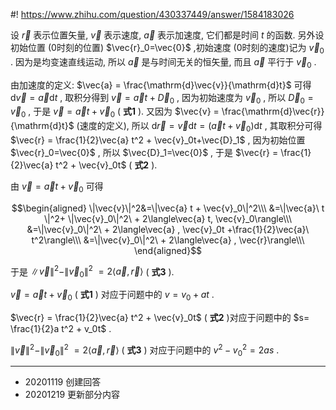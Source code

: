 #! https://www.zhihu.com/question/430337449/answer/1584183026

[comment]: <> (Answer URL: https://www.zhihu.com/question/430337449/answer/1584183026)
[comment]: <> (Question Title: 这三个匀变速基本公式的推导可以推一下吗?)
[comment]: <> (Author Name: 采石工)
[comment]: <> (Create Time: 2020-11-19 21:05:25)

设  $\vec{r}$  表示位置矢量,  $\vec{v}$  表示速度,  $\vec{a}$  表示加速度, 它们都是时间  $t$  的函数.
另外设初始位置 (0时刻的位置)  $\vec{r}_0=\vec{0}$  ,初始速度 (0时刻的速度)记为  $\vec{v}_0$  .
因为是均变速直线运动, 所以  $\vec{a}$  是与时间无关的恒矢量, 而且  $\vec{a}$  平行于  $\vec{v}_0$  .

由加速度的定义:  $\vec{a} = \frac{\mathrm{d}\vec{v}}{\mathrm{d}t}$  可得
$\mathrm{d}\vec{v}=\vec{a} \mathrm{d} t$  , 取积分得到  $\vec{v}=\vec{a} t +
\vec{D}_0$  , 因为初始速度为  $\vec{v}_0$  , 所以  $\vec{D}_0 = \vec{v}_0$  , 于是
$\vec{v}=\vec{a} t + \vec{v}_0$  ( **式1** ). 又因为  $\vec{v} =
\frac{\mathrm{d}\vec{r}}{\mathrm{d}t}$  (速度的定义), 所以
$\mathrm{d}\vec{r}=\vec{v}\mathrm{d}t= (\vec{a} t + \vec{v}_0)\mathrm{d}t$  ,
其取积分可得  $\vec{r} = \frac{1}{2}\vec{a} t^2 + \vec{v}_0t+\vec{D}_1$  , 因为初始位置
$\vec{r}_0=\vec{0}$  , 所以  $\vec{D}_1=\vec{0}$  , 于是  $\vec{r} =
\frac{1}{2}\vec{a} t^2 + \vec{v}_0t$  ( **式2** ).

由  $\vec{v}=\vec{a} t + \vec{v}_0$  可得

$$\begin{aligned} \|\vec{v}\|^2&=\|\vec{a} t + \vec{v}_0\|^2\\\ &=\|\vec{a}\ t
\|^2+ \|\vec{v}_0\|^2\ + 2\langle\vec{a} t, \vec{v}_0\rangle\\\
&=\|\vec{v}_0\|^2\ + 2\langle\vec{a} , \vec{v}_0t +\frac{1}{2}\vec{a}\
t^2\rangle\\\ &=\|\vec{v}_0\|^2\ + 2\langle\vec{a} , \vec{r}\rangle\\\
\end{aligned}$$

于是  $\|\vec{v}\|^2 - \|\vec{v}_0\|^2\ = 2\langle\vec{a} , \vec{r}\rangle$  (
**式3** ).

  

$\vec{v}=\vec{a} t + \vec{v}_0$  ( **式1** ) 对应于问题中的  $v= v_0 + a t$  .

$\vec{r} = \frac{1}{2}\vec{a} t^2 + \vec{v}_0t$  ( **式2** )对应于问题中的  $s=
\frac{1}{2}a t^2 + v_0t$  .

$\|\vec{v}\|^2 - \|\vec{v}_0\|^2\ = 2\langle\vec{a} , \vec{r}\rangle$  (
**式3** ) 对应于问题中的  $v^2 - v_0^2 = 2as$  .

* * *

  * 20201119 创建回答 
  * 20201219 更新部分内容 

